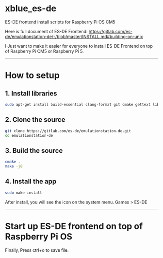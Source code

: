 # xblue_es-de
ES-DE frontend install scripts for Raspberry Pi OS CM5

Here is full document of ES-DE Frontend: https://gitlab.com/es-de/emulationstation-de/-/blob/master/INSTALL.md#building-on-unix

I Just want to make it easier for everyone to install ES-DE Frontend on top of Raspberry Pi CM5 or Raspberry Pi 5.

---------------------------------------------------------------------------------------------------------------------------------

# How to setup

## 1. Install libraries
```bash
sudo apt-get install build-essential clang-format git cmake gettext libharfbuzz-dev libicu-dev libsdl2-dev libavcodec-dev libavfilter-dev libavformat-dev libavutil-dev libfreeimage-dev libfreetype6-dev libgit2-dev libcurl4-openssl-dev libpugixml-dev libasound2-dev libbluetooth-dev libgl1-mesa-dev libpoppler-cpp-dev
```

## 2. Clone the source
```bash
git clone https://gitlab.com/es-de/emulationstation-de.git
cd emulationstation-de
```

## 3. Build the source
```bash
cmake .
make -j8
```

## 4. Install the app
```bash
sudo make install
```

After install, you will see the icon on the system menu. Games > ES-DE

---------------------------------------------------------------------------------------------------------------------------------

# Start up ES-DE frontend on top of Raspberry Pi OS



Finally, Press ctrl+o to save file.
